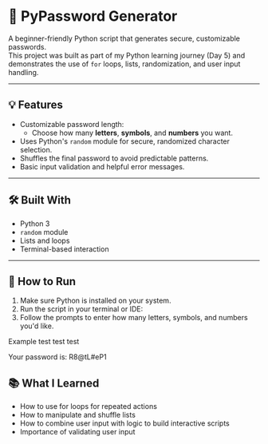 # 🔐 PyPassword Generator

A beginner-friendly Python script that generates secure, customizable passwords.  
This project was built as part of my Python learning journey (Day 5) and demonstrates the use of `for` loops, lists, randomization, and user input handling.

---

## 💡 Features

- Customizable password length:
  - Choose how many **letters**, **symbols**, and **numbers** you want.
- Uses Python's `random` module for secure, randomized character selection.
- Shuffles the final password to avoid predictable patterns.
- Basic input validation and helpful error messages.

---

## 🛠️ Built With

- Python 3
- `random` module
- Lists and loops
- Terminal-based interaction

---

## 🧪 How to Run

1. Make sure Python is installed on your system.
2. Run the script in your terminal or IDE:
3. Follow the prompts to enter how many letters, symbols, and numbers you'd like.

Example
test
test
test

Your password is: R8@tL#eP1


## 📚 What I Learned

- How to use for loops for repeated actions
- How to manipulate and shuffle lists
- How to combine user input with logic to build interactive scripts
- Importance of validating user input
